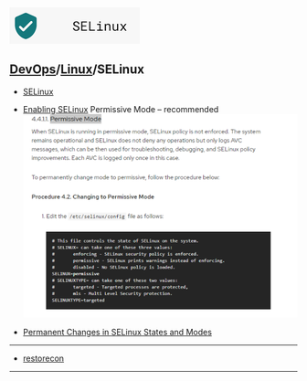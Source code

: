 [![](./resource/selinux.png)](https://www.redhat.com/en/topics/linux/what-is-selinux)
## [DevOps]/[Linux]/SELinux

- [SELinux](https://www.linuxprobe.com/selinux-introduction.html)
- [Enabling SELinux](https://access.redhat.comdocumentation/en-us/red_hat_enterprise_linux/7/htmlselinux_users_and_administrators_guidesect-Security-Enhanced_Linux-Working_with_SELinux-Changing_ELinux_Modes#sect-Security-Enhanced_Linux-Enabling_and_Disaling_SELinux-Permissive_Mode)
Permissive Mode – recommended
![](./resource/Permissive-Mode.png)

- [Permanent Changes in SELinux States and Modes](https://access.redhat.com/documentation/en-us/red_hat_enterprise_linux/7/html/selinux_users_and_administrators_guide/sect-security-enhanced_linux-working_with_selinux-changing_selinux_modes)

---
- [restorecon](https://blog.csdn.net/lemontree1945/article/details/79380056)
---
[DevOps]: <../../README.md>
[linux]: <./linux.md>